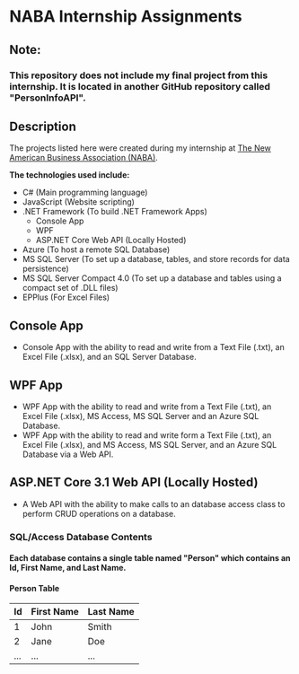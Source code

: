 # NABA Internship Assignments

## Note:
### This repository does not include my final project from this internship. It is located in another GitHub repository called "PersonInfoAPI".

## Description
The projects listed here were created during my internship at <a href="https://naba4u.org/">The New American Business Association (NABA)</a>.

**The technologies used include:**
* C# (Main programming language)
* JavaScript (Website scripting)
* .NET Framework (To build .NET Framework Apps)
    * Console App
    * WPF
    * ASP.NET Core Web API (Locally Hosted)
* Azure (To host a remote SQL Database)
* MS SQL Server (To set up a database, tables, and store records for data persistence)
* MS SQL Server Compact 4.0 (To set up a database and tables using a compact set of .DLL files)
* EPPlus (For Excel Files)

## Console App

* Console App with the ability to read and write from a Text File (.txt), an Excel File (.xlsx), and an SQL Server Database.

## WPF App

* WPF App with the ability to read and write from a Text File (.txt), an Excel File (.xlsx), MS Access, MS SQL Server and an Azure SQL Database.
* WPF App with the ability to read and write form a Text File (.txt), an Excel File (.xlsx), and MS Access, MS SQL Server, and an Azure SQL Database via a Web API.

## ASP.NET Core 3.1 Web API (Locally Hosted)
* A Web API with the ability to make calls to an database access class to perform CRUD operations on a database.

### SQL/Access Database Contents

#### Each database contains a single table named "Person" which contains an Id, First Name, and Last Name.

#### Person Table

Id  | First  Name  | Last Name
--- | ------------ | ---------
1   | John         | Smith
2   | Jane         | Doe
... | ...          | ...
